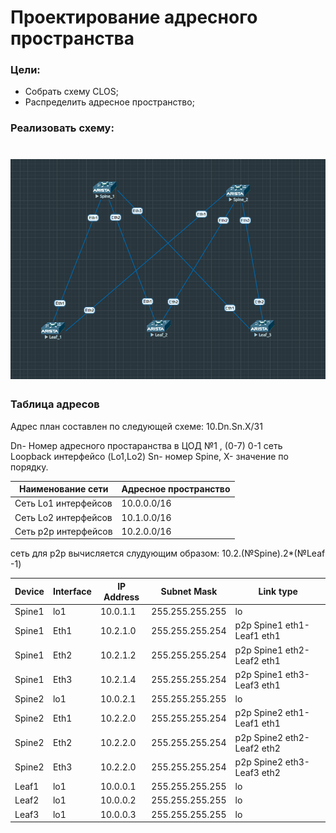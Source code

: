 # Проектирование адресного пространства

### Цели:
- Собрать схему CLOS;
- Распределить адресное пространство;

### Реализовать схему:

![Схема сети ](lab1.png)
=
### Таблица адресов 
Адрес план составлен по следующей схеме:
10.Dn.Sn.X/31

Dn- Номер адресного простаранства в ЦОД №1 , (0-7)
0-1 сеть Loopback интерфейсо (Lo1,Lo2)
Sn- номер Spine,
X- значение по порядку.

|Наименование сети|Адресное пространство
|---|---|
Сеть Lo1 интерфейсов|10.0.0.0/16
Сеть Lo2 интерфейсов|10.1.0.0/16
Сеть p2p интерфейсов|10.2.0.0/16

сеть для p2p вычисляется слудующим образом:
10.2.(№Spine).2*(№Leaf -1)

|Device|Interface|IP Address|Subnet Mask|Link type
|---|---|---|---|---|
Spine1|lo1|10.0.1.1|255.255.255.255|lo
Spine1 |Eth1|10.2.1.0|255.255.255.254|p2p Spine1 eth1- Leaf1 eth1
Spine1 |Eth2|10.2.1.2|255.255.255.254|p2p Spine1 eth2- Leaf2 eth1
Spine1 |Eth3|10.2.1.4|255.255.255.254|p2p Spine1 eth3- Leaf3 eth1
Spine2 |lo1|10.0.2.1|255.255.255.255|lo
Spine2 |Eth1|10.2.2.0|255.255.255.254|p2p Spine2 eth1- Leaf1 eth1
Spine2 |Eth2|10.2.2.0|255.255.255.254|p2p Spine2 eth2- Leaf2 eth2
Spine2 |Eth3|10.2.2.0|255.255.255.254|p2p Spine2 eth3- Leaf3 eth2
Leaf1 |lo1|10.0.0.1|255.255.255.255|lo
Leaf2 |lo1|10.0.0.2|255.255.255.255|lo
Leaf3 |lo1|10.0.0.3|255.255.255.255|lo

